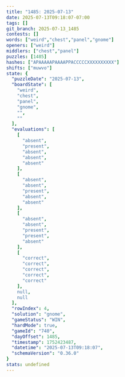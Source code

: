 ```yaml
---
title: "1485: 2025-07-13"
date: 2025-07-13T09:18:07-07:00
tags: []
git_branch: 2025-07-13_1485
contests: []
words: ["weird","chest","panel","gnome"]
openers: ["weird"]
middlers: ["chest","panel"]
puzzles: [1485]
hashes: ["APAAAAAPAAAAPPACCCCCXXXXXXXXXX"]
shifts: ["muwvo"]
state: {
  "puzzleDate": "2025-07-13",
  "boardState": [
    "weird",
    "chest",
    "panel",
    "gnome",
    "",
    ""
  ],
  "evaluations": [
    [
      "absent",
      "present",
      "absent",
      "absent",
      "absent"
    ],
    [
      "absent",
      "absent",
      "present",
      "absent",
      "absent"
    ],
    [
      "absent",
      "absent",
      "present",
      "present",
      "absent"
    ],
    [
      "correct",
      "correct",
      "correct",
      "correct",
      "correct"
    ],
    null,
    null
  ],
  "rowIndex": 4,
  "solution": "gnome",
  "gameStatus": "WIN",
  "hardMode": true,
  "gameId": "740",
  "dayOffset": 1485,
  "timestamp": 1752423487,
  "datetime": "2025-07-13T09:18:07",
  "schemaVersion": "0.36.0"
}
stats: undefined
---
```

<!-- more -->
